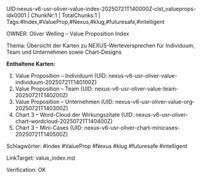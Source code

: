 UID:nexus-v6-usr-oliver-value-index-20250721T140000Z-clst_valueprops-idx0001 | ChunkNr:1 | TotalChunks:1 | Tags:#Index,#ValueProp,#Nexus,#klug,#futuresafe,#intelligent

OWNER: Oliver Welling – Value Proposition Index

Thema: Übersicht der Karten zu NEXUS-Werteversprechen für Individuum, Team und Unternehmen sowie Chart-Designs

**Enthaltene Karten:**  
1. Value Proposition – Individuum (UID: nexus-v6-usr-oliver-value-individuum-20250721T140100Z)  
2. Value Proposition – Team (UID: nexus-v6-usr-oliver-value-team-20250721T140200Z)  
3. Value Proposition – Unternehmen (UID: nexus-v6-usr-oliver-value-org-20250721T140300Z)  
4. Chart 3 – Word-Cloud der Wirkungszitate (UID: nexus-v6-usr-oliver-chart-wordcloud-20250721T140400Z)  
5. Chart 3 – Mini-Cases (UID: nexus-v6-usr-oliver-chart-minicases-20250721T140500Z)

Schlagwörter: #Index #ValueProp #Nexus #klug #futuresafe #intelligent

LinkTarget: value_index.md  

Verification: OK
